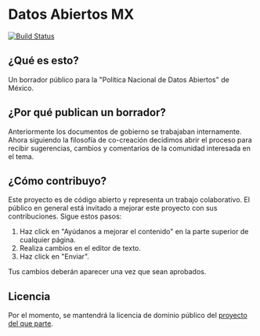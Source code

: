 # Datos Abiertos MX

[![Build Status](https://travis-ci.org/project-open-data/project-open-data.github.io.png?branch=master)](https://travis-ci.org/project-open-data/project-open-data.github.io)

## ¿Qué es esto?

Un borrador público para la "Política Nacional de Datos Abiertos" de México.

## ¿Por qué publican un borrador?

Anteriormente los documentos de gobierno se trabajaban internamente. Ahora siguiendo la filosofía de co-creación decidimos abrir el proceso para recibir sugerencias, cambios y comentarios de la comunidad interesada en el tema.

## ¿Cómo contribuyo?

Este proyecto es de código abierto y representa un trabajo colaborativo. El público en general está invitado a mejorar este proyecto con sus contribuciones. Sigue estos pasos:

1. Haz click en "Ayúdanos a mejorar el contenido" en la parte superior de cualquier página.
2. Realiza cambios en el editor de texto.
3. Haz click en "Enviar".

Tus cambios deberán aparecer una vez que sean aprobados.

## Licencia

Por el momento, se mantendrá la licencia de dominio público del [proyecto del que parte](https://github.com/project-open-data/project-open-data.github.io).
